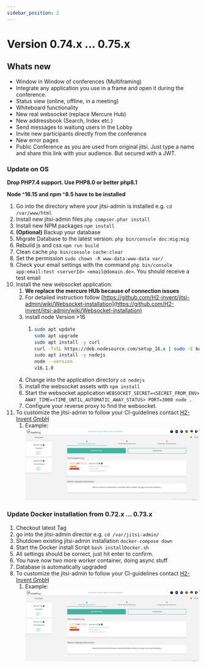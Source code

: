 ```yaml
---
sidebar_position: 2
---
```

# Version 0.74.x ... 0.75.x

## Whats new
* Window in Window of conferences (Multiframing)
* Integrate any application you use in a frame and open it during the conference.
* Status view (online, offline, in a meeting)
* Whiteboard functionality
* New real websocket (replace Mercure Hub)
* New addressbook (Search, Index etc.)
* Send messages to waitung users in the Lobby
* Invite new participants directly from the conference
* New error pages
* Public Conference as you are used from original jitsi. Just type a name and share this link with your audience. But secured with a JWT.

### Update on OS
__Drop PHP7.4 support. Use PHP8.0 or better php8.1__

__Node ^16.15 and npm ^8.5 have to be installed__

1. Go into the directory where your jitsi-admin is installed e.g. `cd /var/www/html`
2. Install new jitsi-admin files `php compser.phar install`
3. Install new NPM packages `npm install`
4. __(Optional)__ Backup your database
5. Migrate Database to the latest version: `php bin/console doc:mig:mig`
6. Rebuild js and css `npm run build`
7. Clean cache `php bin/console cache:clear`
8. Set the permission `sudo chown -R www-data:www-data var/`
9. Check your email settings with the command `php bin/console app:email:test <serverId> <email@domain.de>`. You should receive a test email
10. Install the new websocket application:
    1. __We replace the mercure HUb because of connection issues__
    2. For detailed instruction follow [https://github.com/H2-invent/jitsi-admin/wiki/Websocket-installation](https://github.com/H2-invent/jitsi-admin/wiki/Websocket-installation)
    2. install node Version >16
       1. ````bash
          sudo apt update
          sudo apt upgrade
          sudo apt install -y curl
          curl -fsSL https://deb.nodesource.com/setup_16.x | sudo -E bash -
          sudo apt install -y nodejs
          node --version
          v16.1.0
          ````
    4. Change into the application directory `cd nodejs`
    5. install the websocket assets with `npm install`
    5. Start the websocket application `WEBSOCKET_SECRET=<SECRET_FROM_ENV> AWAY_TIME=<TIME_UNTIL_AUTOMATIC_AWAY_STATUS> PORT=3000 node .`
    6. Configure your reverse proxy to find the websocket.
11. To customize the jitsi-admin to follow your CI-guidelines contact [H2-Invent GmbH](mailto:info@h2-invent.com)
    1. Example:![Screenshot customized jitsi-admin](./img/screenshot_CI.png)


### Update Docker installation from 0.72.x ... 0.73.x

1. Checkout latest Tag 
2. go into the jitsi-admin director e.g. `cd /var/jitsi-admin/`
3. Shutdown existing jitsi-admin installation `docker-compose down`
4. Start the Docker install Script `bash installDocker.sh`
5. All settings should be correct, just hit enter to confirm.
6. You have now two more worker container, doing async stuff
7. Database is automatically upgraded
8. To customize the jitsi-admin to follow your CI-guidelines contact [H2-Invent GmbH](mailto:info@h2-invent.com)
   1. Example:![Screenshot customized jitsi-admin](./img/screenshot_CI.png)

